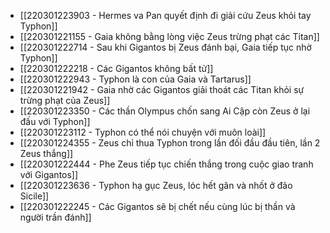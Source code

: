 - [[220301223903 - Hermes va Pan quyết định đi giải cứu Zeus khỏi tay Typhon]]
- [[220301221155 - Gaia không bằng lòng việc Zeus trừng phạt các Titan]]
- [[220301222714 - Sau khi Gigantos bị Zeus đánh bại, Gaia tiếp tục nhờ Typhon]]
- [[220301222218 - Các Gigantos không bất tử]]
- [[220301222943 - Typhon là con của Gaia và Tartarus]]
- [[220301221942 - Gaia nhờ các Gigantos giải thoát các Titan khỏi sự trừng phạt của Zeus]]
- [[220301223350 - Các thần Olympus chốn sang Ai Cập còn Zeus ở lại đấu với Typhon]]
- [[220301223112 - Typhon có thể nói chuyện với muôn loài]]
- [[220301224355 - Zeus chỉ thua Typhon trong lần đối đầu đầu tiên, lần 2 Zeus thắng]]
- [[220301222444 - Phe Zeus tiếp tục chiến thắng trong cuộc giao tranh với Gigantos]]
- [[220301223636 - Typhon hạ gục Zeus, lóc hết gân và nhốt ở đảo Sicile]]
- [[220301222245 - Các Gigantos sẽ bị chết nếu cùng lúc bị thần và người trần đánh]]
